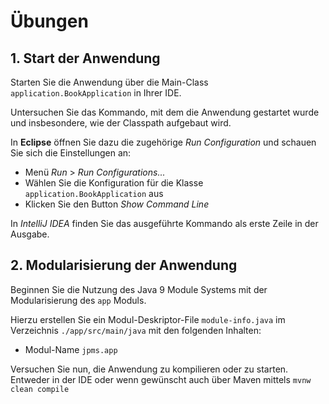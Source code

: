 # Übungen

## 1. Start der Anwendung

Starten Sie die Anwendung über die Main-Class `application.BookApplication` in Ihrer IDE.

Untersuchen Sie das Kommando, mit dem die Anwendung gestartet wurde und insbesondere, wie der Classpath aufgebaut wird.

In **Eclipse** öffnen Sie dazu die zugehörige *Run Configuration* und schauen Sie sich die Einstellungen an:
- Menü *Run* > *Run Configurations...*
- Wählen Sie die Konfiguration für die Klasse `application.BookApplication` aus
- Klicken Sie den Button *Show Command Line*

In *IntelliJ IDEA* finden Sie das ausgeführte Kommando als erste Zeile in der Ausgabe.

## 2. Modularisierung der Anwendung

Beginnen Sie die Nutzung des Java 9 Module Systems mit der Modularisierung des `app` Moduls.

Hierzu erstellen Sie ein Modul-Deskriptor-File `module-info.java` im Verzeichnis `./app/src/main/java` mit den folgenden
Inhalten:

- Modul-Name `jpms.app`

Versuchen Sie nun, die Anwendung zu kompilieren oder zu starten. Entweder in der IDE oder
wenn gewünscht auch über Maven mittels `mvnw clean compile`